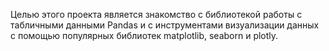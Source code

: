 Целью этого проекта является знакомство с библиотекой работы с табличными данными Pandas и  с инструментами визуализации данных c помощью популярных библиотек
matplotlib, seaborn и plotly.
